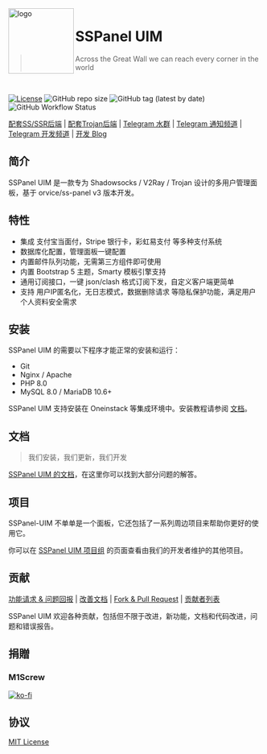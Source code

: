<img src="https://raw.githubusercontent.com/Anankke/SSPanel-Uim/dev/public/images/uim-logo-round_192x192.png" alt="logo" width="130" height="130" align="left" />

<h1>SSPanel UIM</h1>

> Across the Great Wall we can reach every corner in the world

<br/>

[![License](https://img.shields.io/github/license/Anankke/SSPanel-Uim?style=flat-square)](https://github.com/Anankke/SSPanel-Uim/blob/dev/LICENSE)
![GitHub repo size](https://img.shields.io/github/repo-size/anankke/sspanel-uim?style=flat-square&color=328657)
![GitHub tag (latest by date)](https://img.shields.io/github/v/tag/Anankke/SSPanel-Uim?style=flat-square)
![GitHub Workflow Status](https://img.shields.io/github/actions/workflow/status/Anankke/SSPanel-Uim/lint.yml?branch=dev&label=lint&style=flat-square)


[配套SS/SSR后端](https://github.com/sspanel-uim/shadowsocks-mod) | [配套Trojan后端](https://github.com/sspanel-uim/TrojanX) | [Telegram 水群](https://t.me/ssunion) | [Telegram 通知频道](https://t.me/sspanel_uim) | [Telegram 开发频道](https://t.me/sspanel_uim_dev) | [开发 Blog](https://blog.sspanel.org)

## 简介

SSPanel UIM 是一款专为 Shadowsocks / V2Ray / Trojan 设计的多用户管理面板，基于 orvice/ss-panel v3 版本开发。

## 特性

- 集成 支付宝当面付，Stripe 银行卡，彩虹易支付 等多种支付系统
- 数据库化配置，管理面板一键配置
- 内置邮件队列功能，无需第三方组件即可使用
- 内置 Bootstrap 5 主题，Smarty 模板引擎支持
- 通用订阅接口，一键 json/clash 格式订阅下发，自定义客户端更简单
- 支持 用户IP匿名化，无日志模式，数据删除请求 等隐私保护功能，满足用户个人资料安全需求

## 安装

SSPanel UIM 的需要以下程序才能正常的安装和运行：

- Git
- Nginx / Apache
- PHP 8.0
- MySQL 8.0 / MariaDB 10.6+

SSPanel UIM 支持安装在 Oneinstack 等集成环境中。安装教程请参阅 [文档](https://wiki.sspanel.org)。

## 文档

> 我们安装，我们更新，我们开发

[SSPanel UIM 的文档](https://wiki.sspanel.org)，在这里你可以找到大部分问题的解答。

## 项目

SSPanel-UIM 不单单是一个面板，它还包括了一系列周边项目来帮助你更好的使用它。

你可以在 [SSPanel UIM 项目组](https://github.com/sspanel-uim) 的页面查看由我们的开发者维护的其他项目。

## 贡献

[功能请求 & 问题回报](https://github.com/Anankke/SSPanel-Uim/issues/new) | [改善文档](https://github.com/sspanel-uim/Wiki) | [Fork & Pull Request](https://github.com/Anankke/SSPanel-Uim/fork) | [贡献者列表](https://wiki.sspanel.org/#/contributors)

SSPanel UIM 欢迎各种贡献，包括但不限于改进，新功能，文档和代码改进，问题和错误报告。

## 捐贈

### M1Screw
[![ko-fi](https://ko-fi.com/img/githubbutton_sm.svg)](https://ko-fi.com/O5O850UEH)

## 协议

[MIT License](blob/dev/LICENSE)
